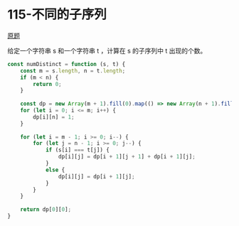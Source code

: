 # 115-不同的子序列

[原题](https://leetcode-cn.com/problems/distinct-subsequences/)
 
给定一个字符串 s 和一个字符串 t ，计算在 s 的子序列中 t 出现的个数。

```javascript
const numDistinct = function (s, t) {
    const m = s.length, n = t.length;
    if (m < n) {
        return 0;
    }
    
    const dp = new Array(m + 1).fill(0).map(() => new Array(n + 1).fill(0));
    for (let i = 0; i <= m; i++) {
        dp[i][n] = 1;
    }
    
    for (let i = m - 1; i >= 0; i--) {
        for (let j = n - 1; i >= 0; j--) {
            if (s[i] === t[j]) {
                dp[i][j] = dp[i + 1][j + 1] + dp[i + 1][j];
            }
            else {
                dp[i][j] = dp[i + 1][j];
            }
        }
    }
    
    return dp[0][0];
}
```
